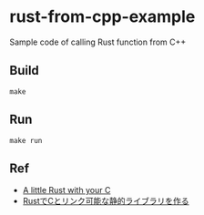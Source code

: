 # rust-from-cpp-example
Sample code of calling Rust function from C++

## Build
```
make
```

## Run
```
make run
```

## Ref
* [A little Rust with your C](https://rust-embedded.github.io/book/interoperability/rust-with-c.html)
* [RustでCとリンク可能な静的ライブラリを作る](https://qiita.com/0yoyoyo/items/578c4ce72d01cac4f226)
